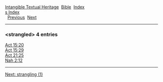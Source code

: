 [Intangible Textual Heritage](../../index)  [Bible](../index) 
[Index](index)   
[s Index](_s_)  
  [Previous](c10994)  [Next](c10996) 

------------------------------------------------------------------------

### &lt;strangled&gt; 4 entries

[Act 15:20](../kjv/act015.htm#020)  
[Act 15:29](../kjv/act015.htm#029)  
[Act 21:25](../kjv/act021.htm#025)  
[Nah 2:12](../kjv/nah002.htm#012)  

------------------------------------------------------------------------

[Next: strangling (1)](c10996)
